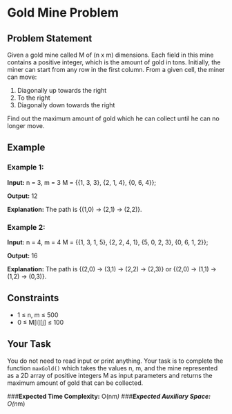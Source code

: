 # Gold Mine Problem

## Problem Statement

Given a gold mine called M of (n x m) dimensions. Each field in this mine contains a positive integer, which is the amount of gold in tons. Initially, the miner can start from any row in the first column. From a given cell, the miner can move:

1. Diagonally up towards the right
2. To the right
3. Diagonally down towards the right

Find out the maximum amount of gold which he can collect until he can no longer move.

## Example

### Example 1:

**Input:**
n = 3, m = 3
M = {{1, 3, 3}, {2, 1, 4}, {0, 6, 4}};

**Output:**
12

**Explanation:**
The path is {(1,0) -> (2,1) -> (2,2)}.

### Example 2:

**Input:**
n = 4, m = 4
M = {{1, 3, 1, 5}, {2, 2, 4, 1}, {5, 0, 2, 3}, {0, 6, 1, 2}};

**Output:**
16

**Explanation:**
The path is {(2,0) -> (3,1) -> (2,2) -> (2,3)} or {(2,0) -> (1,1) -> (1,2) -> (0,3)}.

## Constraints

- 1 ≤ n, m ≤ 500
- 0 ≤ M[i][j] ≤ 100

## Your Task

You do not need to read input or print anything. Your task is to complete the function `maxGold()` which takes the values n, m, and the mine represented as a 2D array of positive integers M as input parameters and returns the maximum amount of gold that can be collected.

###**Expected Time Complexity:** O(n*m)
###**Expected Auxiliary Space:** O(n*m)
